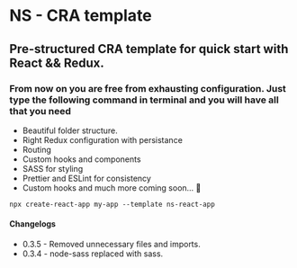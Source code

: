 # NS - CRA template

## Pre-structured CRA template for quick start with React && Redux.

### From now on you are free from exhausting configuration. Just type the following command in terminal and you will have all that you need

-   Beautiful folder structure.
-   Right Redux configuration with persistance
-   Routing
-   Custom hooks and components
-   SASS for styling
-   Prettier and ESLint for consistency
-   Custom hooks
    and much more coming soon... 🤗

```console
npx create-react-app my-app --template ns-react-app
```

#### Changelogs

- 0.3.5 - Removed unnecessary files and imports.
- 0.3.4 - node-sass replaced with sass.